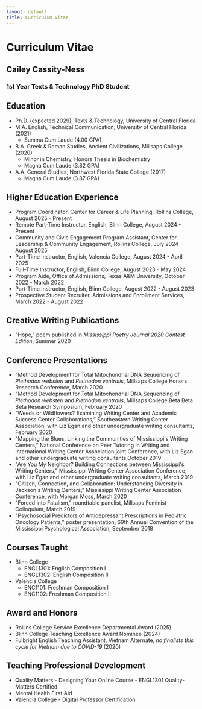 ```yaml
---
layout: default
title: Curriculum Vitae
---
```

# Curriculum Vitae
## Cailey Cassity-Ness
### 1st Year Texts & Technology PhD Student

## Education
- Ph.D. (expected 2029), Texts & Technology, University of Central Florida
- M.A. English, Technical Communication, University of Central Florida (2021)
    - Summa Cum Laude (4.00 GPA)
- B.A. Greek & Roman Studies, Ancient Civilizations, Millsaps College (2020)
    - Minor in Chemistry, Honors Thesis in Biochemistry
    - Magna Cum Laude (3.82 GPA)
- A.A. General Studies, Northwest Florida State College (2017)
    - Magna Cum Laude (3.87 GPA)

## Higher Education Experience
- Program Coordinator, Center for Career & Life Planning, Rollins College, August 2025 - Present
- Remote Part-Time Instructor, English, Blinn College, August 2024 - Present
- Community and Civic Engagement Program Assistant, Center for Leadership & Community Engagement, Rollins College, July 2024 - August 2025
- Part-Time Instructor, English, Valencia College, August 2024 - April 2025
- Full-Time Instructor, English, Blinn College, August 2023 - May 2024
- Program Aide, Office of Admissions, Texas A&M University, October 2022 - March 2022
- Part-Time Instructor, English, Blinn College, August 2022 - August 2023
- Prospective Student Recruiter, Admissions and Enrollment Services, March 2022 - August 2022

## Creative Writing Publications
- "Hope," poem published in *Mississippi Poetry Journal 2020 Contest Edition*, Summer 2020

## Conference Presentations
- "Method Development for Total Mitochondrial DNA Sequencing of *Plethodon websteri* and *Plethodon ventralis*, Millsaps College Honors Research Conference, March 2020
- "Method Development for Total Mitochondrial DNA Sequencing of *Plethodon websteri* and *Plethodon ventralis*, Millsaps College Beta Beta Beta Research Symposium, February 2020
- “Weeds or Wildflowers? Examining Writing Center and Academic Success Center Collaborations,” Southeastern Writing Center Association, with Liz Egan and other undergraduate writing consultants, February 2020
- "Mapping the Blues: Linking the Communities of Mississippi's Writing Centers," National Conference on Peer Tutoring in Writing and International Writing Center Association joint Conference, with Liz Egan and other undergraduate writing consultants,October 2019
- "Are You My Neighbor? Building Connections between Mississippi's Writing Centers," Mississippi Writing Center Association Conference, with Liz Egan and other undergraduate writing consultants, March 2019
- "Citizen, Connection, and Collaboration: Understanding Diversity in Jackson's Writing Centers," Mississippi Writing Center Association Conference, with Morgan Moss, March 2020
- "Forced into Fatalism," roundtable panelist, Millsaps Feminist Colloquium, March 2019
- "Psychosocial Predictors of Antidepressant Prescriptions in Pediatric Oncology Patients," poster presentation, 69th Annual Convention of the Mississippi Psychological Association, September 2018

## Courses Taught
- Blinn College 
    - ENGL1301: English Composition I
    - ENGL1302: English Composition II
- Valencia College
    - ENC1101: Freshman Composition I
    - ENC1102: Freshman Composition II

## Award and Honors
- Rollins College Service Excellence Departmental Award (2025)
- Blinn College Teaching Excellence Award Nominee (2024)
- Fulbright English Teaching Assistant, Vietnam Alternate, *no finalists this cycle for Vietnam due to COVID-19* (2020)

## Teaching Professional Development
- Quality Matters - Designing Your Online Course - ENGL1301 Quality-Matters Certified
- Mental Health First Aid
- Valencia College - Digital Professor Certification 